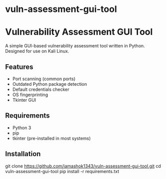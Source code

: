 # vuln-assessment-gui-tool

# Vulnerability Assessment GUI Tool

A simple GUI-based vulnerability assessment tool written in Python. Designed for use on Kali Linux.

## Features

- Port scanning (common ports)
- Outdated Python package detection
- Default credentials checker
- OS fingerprinting
- Tkinter GUI

## Requirements

- Python 3
- pip
- tkinter (pre-installed in most systems)

## Installation

git clone https://github.com/iamashok1343/vuln-assessment-gui-tool.git
cd vuln-assessment-gui-tool
pip install -r requirements.txt
